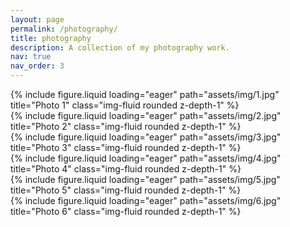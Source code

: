 ```yaml
---
layout: page
permalink: /photography/
title: photography
description: A collection of my photography work.
nav: true
nav_order: 3
---
```


<!-- pages/photography.md -->
<div class="photography">

<div class="row row-cols-1 row-cols-md-3">
  <div class="col mb-4">
    {% include figure.liquid loading="eager" path="assets/img/1.jpg" title="Photo 1" class="img-fluid rounded z-depth-1" %}
  </div>
  <div class="col mb-4">
    {% include figure.liquid loading="eager" path="assets/img/2.jpg" title="Photo 2" class="img-fluid rounded z-depth-1" %}
  </div>
  <div class="col mb-4">
    {% include figure.liquid loading="eager" path="assets/img/3.jpg" title="Photo 3" class="img-fluid rounded z-depth-1" %}
  </div>
  <div class="col mb-4">
    {% include figure.liquid loading="eager" path="assets/img/4.jpg" title="Photo 4" class="img-fluid rounded z-depth-1" %}
  </div>
  <div class="col mb-4">
    {% include figure.liquid loading="eager" path="assets/img/5.jpg" title="Photo 5" class="img-fluid rounded z-depth-1" %}
  </div>
  <div class="col mb-4">
    {% include figure.liquid loading="eager" path="assets/img/6.jpg" title="Photo 6" class="img-fluid rounded z-depth-1" %}
  </div>
</div>

</div>
